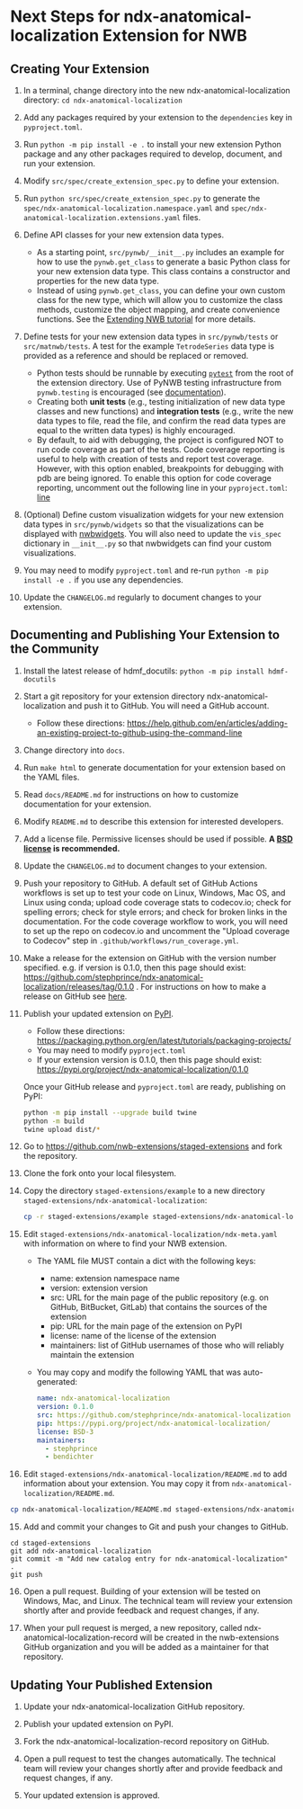 

# Next Steps for ndx-anatomical-localization Extension for NWB

## Creating Your Extension

1. In a terminal, change directory into the new ndx-anatomical-localization directory: `cd ndx-anatomical-localization`

2. Add any packages required by your extension to the `dependencies` key in `pyproject.toml`.

3. Run `python -m pip install -e .` to install your new extension Python package
and any other packages required to develop, document, and run your extension.

4. Modify `src/spec/create_extension_spec.py` to define your extension.

5. Run `python src/spec/create_extension_spec.py` to generate the
`spec/ndx-anatomical-localization.namespace.yaml` and
`spec/ndx-anatomical-localization.extensions.yaml` files.

6. Define API classes for your new extension data types.

    - As a starting point, `src/pynwb/__init__.py` includes an example for how to use
      the `pynwb.get_class` to generate a basic Python class for your new extension data
      type. This class contains a constructor and properties for the new data type.
    - Instead of using `pynwb.get_class`, you can define your own custom class for the
      new type, which will allow you to customize the class methods, customize the
      object mapping, and create convenience functions. See the
      [Extending NWB tutorial](https://pynwb.readthedocs.io/en/stable/tutorials/general/extensions.html)
      for more details.

7. Define tests for your new extension data types in `src/pynwb/tests` or `src/matnwb/tests`.
A test for the example `TetrodeSeries` data type is provided as a reference and should be
replaced or removed.

     - Python tests should be runnable by executing [`pytest`](https://docs.pytest.org/en/latest/)
     from the root of the extension directory. Use of PyNWB testing infrastructure from
     `pynwb.testing` is encouraged (see
     [documentation](https://pynwb.readthedocs.io/en/stable/pynwb.testing.html)).
     - Creating both **unit tests** (e.g., testing initialization of new data type classes and
     new functions) and **integration tests** (e.g., write the new data types to file, read
     the file, and confirm the read data types are equal to the written data types) is
     highly encouraged.
     - By default, to aid with debugging, the project is configured NOT to run code coverage as
     part of the tests.
     Code coverage reporting is useful to help with creation of tests and report test coverage.
     However, with this option enabled, breakpoints for debugging with pdb are being ignored.
     To enable this option for code coverage reporting, uncomment out the following line in
     your `pyproject.toml`: [line](https://github.com/nwb-extensions/ndx-template/blob/11ae225b3fd3934fa3c56e6e7b563081793b3b43/%7B%7B%20cookiecutter.namespace%20%7D%7D/pyproject.toml#L82-L83
)

7. (Optional) Define custom visualization widgets for your new extension data types in
`src/pynwb/widgets` so that the visualizations can be displayed with
[nwbwidgets](https://github.com/NeurodataWithoutBorders/nwbwidgets).
You will also need to update the `vis_spec` dictionary in `__init__.py` so that
nwbwidgets can find your custom visualizations.

8. You may need to modify `pyproject.toml` and re-run `python -m pip install -e .` if you
use any dependencies.

9. Update the `CHANGELOG.md` regularly to document changes to your extension.


## Documenting and Publishing Your Extension to the Community

1. Install the latest release of hdmf_docutils: `python -m pip install hdmf-docutils`

2. Start a git repository for your extension directory ndx-anatomical-localization
 and push it to GitHub. You will need a GitHub account.
    - Follow these directions:
  https://help.github.com/en/articles/adding-an-existing-project-to-github-using-the-command-line

3. Change directory into `docs`.

4. Run `make html` to generate documentation for your extension based on the YAML files.

5. Read `docs/README.md` for instructions on how to customize documentation for
your extension.

6. Modify `README.md` to describe this extension for interested developers.

7. Add a license file. Permissive licenses should be used if possible. **A [BSD license](https://opensource.org/licenses/BSD-3-Clause) is recommended.**

8. Update the `CHANGELOG.md` to document changes to your extension.

8. Push your repository to GitHub. A default set of GitHub Actions workflows is set up to
test your code on Linux, Windows, Mac OS, and Linux using conda; upload code coverage
stats to codecov.io; check for spelling errors; check for style errors; and check for broken
links in the documentation. For the code coverage workflow to work, you will need to
set up the repo on codecov.io and uncomment the "Upload coverage to Codecov" step
in `.github/workflows/run_coverage.yml`.

8. Make a release for the extension on GitHub with the version number specified. e.g. if version is 0.1.0, then this page should exist: https://github.com/stephprince/ndx-anatomical-localization/releases/tag/0.1.0 . For instructions on how to make a release on GitHub see [here](https://help.github.com/en/github/administering-a-repository/creating-releases).

9. Publish your updated extension on [PyPI](https://pypi.org/).
    - Follow these directions: https://packaging.python.org/en/latest/tutorials/packaging-projects/
    - You may need to modify `pyproject.toml`
    - If your extension version is 0.1.0, then this page should exist: https://pypi.org/project/ndx-anatomical-localization/0.1.0

   Once your GitHub release and `pyproject.toml` are ready, publishing on PyPI:
    ```bash
    python -m pip install --upgrade build twine
    python -m build
    twine upload dist/*
    ```

10. Go to https://github.com/nwb-extensions/staged-extensions and fork the
repository.

11. Clone the fork onto your local filesystem.

12. Copy the directory `staged-extensions/example` to a new directory
`staged-extensions/ndx-anatomical-localization`:

    ```bash
    cp -r staged-extensions/example staged-extensions/ndx-anatomical-localization
    ```

13. Edit `staged-extensions/ndx-anatomical-localization/ndx-meta.yaml`
with information on where to find your NWB extension.
    - The YAML file MUST contain a dict with the following keys:
      - name: extension namespace name
      - version: extension version
      - src: URL for the main page of the public repository (e.g. on GitHub, BitBucket, GitLab) that contains the sources of the extension
      - pip: URL for the main page of the extension on PyPI
      - license: name of the license of the extension
      - maintainers: list of GitHub usernames of those who will reliably maintain the extension
    - You may copy and modify the following YAML that was auto-generated:

      ```yaml
      name: ndx-anatomical-localization
      version: 0.1.0
      src: https://github.com/stephprince/ndx-anatomical-localization
      pip: https://pypi.org/project/ndx-anatomical-localization/
      license: BSD-3
      maintainers: 
        - stephprince
        - bendichter
      ```

14. Edit `staged-extensions/ndx-anatomical-localization/README.md`
to add information about your extension. You may copy it from
`ndx-anatomical-localization/README.md`.

  ```bash
  cp ndx-anatomical-localization/README.md staged-extensions/ndx-anatomical-localization/README.md
  ```

15. Add and commit your changes to Git and push your changes to GitHub.
```
cd staged-extensions
git add ndx-anatomical-localization
git commit -m "Add new catalog entry for ndx-anatomical-localization" .
git push
```

16. Open a pull request. Building of your extension will be tested on Windows,
Mac, and Linux. The technical team will review your extension shortly after
and provide feedback and request changes, if any.

17. When your pull request is merged, a new repository, called
ndx-anatomical-localization-record will be created in the nwb-extensions
GitHub organization and you will be added as a maintainer for that repository.


## Updating Your Published Extension

1. Update your ndx-anatomical-localization GitHub repository.

2. Publish your updated extension on PyPI.

3. Fork the ndx-anatomical-localization-record repository on GitHub.

4. Open a pull request to test the changes automatically. The technical team
will review your changes shortly after and provide feedback and request changes,
if any.

5. Your updated extension is approved.
